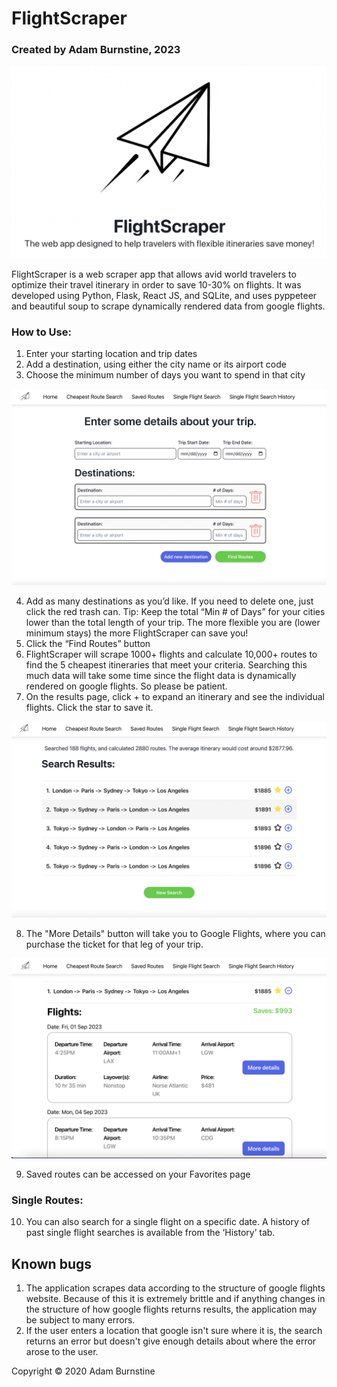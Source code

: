 # FlightScraper
### Created by Adam Burnstine, 2023

<img src="./assets/Flight-Scraper-Home.png" width="600px"/>

FlightScraper is a web scraper app that allows avid world travelers to optimize their travel itinerary in order to save 10-30% on flights. It was developed using Python, Flask, React JS, and SQLite, and uses pyppeteer and beautiful soup to scrape dynamically rendered data from google flights.
 
### How to Use:
1. Enter your starting location and trip dates
2. Add a destination, using either the city name or its airport code
3. Choose the minimum number of days you want to spend in that city

<img src="./assets/Cheapest-Route-Form.png" width="600px" />

4. Add as many destinations as you’d like. If you need to delete one, just click the red trash can.
Tip: Keep the total “Min # of Days” for your cities lower than the total length of your trip. The more flexible you are (lower minimum stays) the more FlightScraper can save you!
5. Click the “Find Routes” button
6. FlightScraper will scrape 1000+ flights and calculate 10,000+ routes to find the 5 cheapest itineraries that meet your criteria. Searching this much data will take some time since the flight data is dynamically rendered on google flights. So please be patient.
7. On the results page, click + to expand an itinerary and see the individual flights. Click the star to save it.

<img src="./assets/Cheapest-Route-Results.png" width="600px" />

8. The "More Details" button will take you to Google Flights, where you can purchase the ticket for that leg of your trip.

<img src="./assets/Cheapest-Route-Results-Expanded.png" width="600px" />

9. Saved routes can be accessed on your Favorites page

### Single Routes: 
10. You can also search for a single flight on a specific date. A history of past single flight searches is available from the ‘History’ tab.

## Known bugs

1. The application scrapes data according to the structure of google flights website. Because of this it is extremely brittle and if anything changes in the structure of how google flights returns results, the application may be subject to many errors.
2. If the user enters a location that google isn't sure where it is, the search returns an error but doesn't give enough details about where the error arose to the user.

Copyright © 2020 Adam Burnstine 